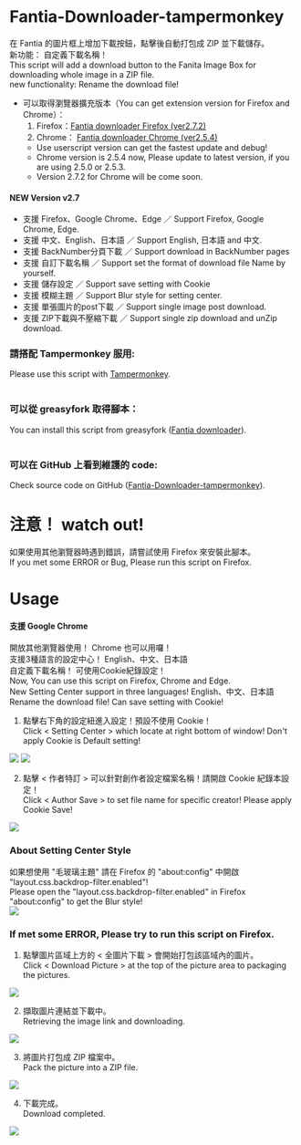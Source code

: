 # Fantia-Downloader-tampermonkey
在 Fantia 的圖片框上增加下載按鈕，點擊後自動打包成 ZIP 並下載儲存。 <br>
新功能： 自定義下載名稱！ <br>
This script will add a download button to the Fanita Image Box for downloading whole image in a ZIP file.<br>
new functionality: Rename the download file!

* 可以取得瀏覽器擴充版本（You can get extension version for Firefox and Chrome）：
  1. Firefox：[Fantia downloader Firefox (ver2.7.2)](https://addons.mozilla.org/zh-TW/firefox/addon/fantia-downloader/)
  2. Chrome： [Fantia downloader Chrome (ver2.5.4)](https://chrome.google.com/webstore/detail/fantia-downloader/cfkejojncmolgahkabegcdbcbmnghhcp?hl=zh-TW&authuser=0) <br>
  * Use userscript version can get the fastest update and debug!
  * Chrome version is 2.5.4 now, Please update to latest version, if you are using 2.5.0 or 2.5.3.<br>
  * Version 2.7.2 for Chrome will be come soon.<br>

#### NEW Version v2.7
* 支援 Firefox、Google Chrome、Edge ／ Support Firefox, Google Chrome, Edge.<br>
* 支援 中文、English、日本語 ／ Support English, 日本語 and 中文.<br>
* 支援 BackNumber分頁下載 ／ Support download in BackNumber pages<br>
* 支援 自訂下載名稱 ／ Support set the format of download file Name by yourself.<br>
* 支援 儲存設定 ／ Support save setting with Cookie<br>
* 支援 模糊主題 ／ Support Blur style for setting center.<br>
* 支援 單張圖片的post下載 ／ Support single image post download.<br>
* 支援 ZIP下載與不壓縮下載 ／ Support single zip download and unZip download.<br>

### 請搭配 Tampermonkey 服用:<br>
Please use this script with [Tampermonkey](https://www.tampermonkey.net/). <br>
<br>
### 可以從 greasyfork 取得腳本：<br>
You can install this script from greasyfork ([Fantia downloader](https://greasyfork.org/zh-TW/scripts/423306-fantia-downloader)).<br>
<br>
### 可以在 GitHub 上看到維護的 code:<br>
Check source code on GitHub ([Fantia-Downloader-tampermonkey](https://github.com/suzumiyahifumi/Fantia-Downloader-tampermonkey)).<br>

# 注意！ watch out! 
如果使用其他瀏覽器時遇到錯誤，請嘗試使用 Firefox 來安裝此腳本。<br>
If you met some ERROR or Bug, Please run this script on Firefox.<br>

# Usage
#### 支援 Google Chrome <br>
開放其他瀏覽器使用！ Chrome 也可以用囉！<br>
支援3種語言的設定中心！ English、中文、日本語 <br>
自定義下載名稱！ 可使用Cookie紀錄設定！ <br>
Now, You can use this script on Firefox, Chrome and Edge.<br>
New Setting Center support in three languages! English、中文、日本語 <br>
Rename the download file! Can save setting with Cookie! <br>

1. 點擊右下角的設定紐進入設定！預設不使用 Cookie！<br>
Click < Setting Center > which locate at right bottom of window! Don't apply Cookie is Default setting!<br>
<img src="https://i.imgur.com/e9AsjhV.png" />
<img src="https://i.imgur.com/ODab7BM.png" />

2. 點擊 < 作者特訂 > 可以針對創作者設定檔案名稱！請開啟 Cookie 紀錄本設定！<br>
Click < Author Save > to set file name for specific creator! Please apply Cookie Save!<br>
<img src="https://i.imgur.com/UTDiaER.png" />

### About Setting Center Style
如果想使用 "毛玻璃主題" 請在 Firefox 的 "about:config" 中開啟 "layout.css.backdrop-filter.enabled"!<br>
Please open the "layout.css.backdrop-filter.enabled" in Firefox "about:config" to get the Blur style!<br>
<img src="https://i.imgur.com/fKq3fay.png" />

### If met some ERROR, Please try to run this script on Firefox.
1. 點擊圖片區域上方的 < 全圖片下載 > 會開始打包該區域內的圖片。<br>
Click < Download Picture > at the top of the picture area to packaging the pictures. <br>
<img src="https://i.imgur.com/SyRh7mZ.png" />

2. 擷取圖片連結並下載中。<br>
Retrieving the image link and downloading. <br>
<img src="https://i.imgur.com/FT7rY3Z.png" />

3. 將圖片打包成 ZIP 檔案中。<br>
Pack the picture into a ZIP file. <br>
<img src="https://i.imgur.com/K6IQ8Cj.png" />

4. 下載完成。<br>
Download completed.<br>
<img src="https://i.imgur.com/zP1QGMc.png" />
